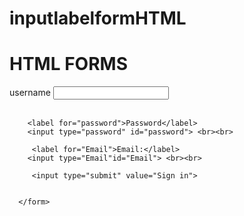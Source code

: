 # inputlabelformHTML
<!DOCTYPE html>
<html lang="en">
<head>
    <meta charset="UTF-8">
    <meta http-equiv="X-UA-Compatible" content="IE=edge">
    <meta name="viewport" content="width=device-width, initial-scale=1.0">
    <title>HTML FORMS</title>

</head>
<body>
      <h1>HTML FORMS</h1>
      <form >
        <label for="username">username</label>
        <input type="text" id="username"> <br><br>

    
        <label for="password">Password</label>
        <input type="password" id="password"> <br><br>

         <label for="Email">Email:</label>
        <input type="Email"id="Email"> <br><br>

         <input type="submit" value="Sign in">


      </form>

     
</body>
</html>
